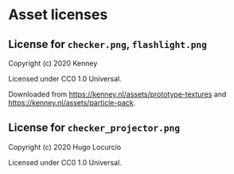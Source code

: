 # Asset licenses

## License for `checker.png`, `flashlight.png`

Copyright (c) 2020 Kenney

Licensed under CC0 1.0 Universal.

Downloaded from <https://kenney.nl/assets/prototype-textures> and <https://kenney.nl/assets/particle-pack>.

## License for `checker_projector.png`

Copyright (c) 2020 Hugo Locurcio

Licensed under CC0 1.0 Universal.
